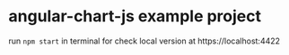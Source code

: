 # angular-chart-js example project

run `npm start` in terminal for check local version at https://localhost:4422
